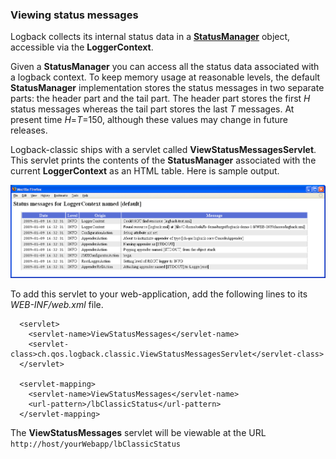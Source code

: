 ### Viewing status messages

Logback collects its internal status data in a **[StatusManager](https://logback.qos.ch/xref/ch/qos/logback/core/status/StatusManager.html)** object, accessible via the **LoggerContext**.

Given a **StatusManager** you can access all the status data associated with a logback context. To keep memory usage at reasonable levels, the default **StatusManager** implementation stores the status messages in two separate parts: the header part and the tail part. The header part stores the first _H_ status messages whereas the tail part stores the last _T_ messages. At present time _H_=_T_=150, although these values may change in future releases.

Logback-classic ships with a servlet called **ViewStatusMessagesServlet**. This servlet prints the contents of the **StatusManager** associated with the current **LoggerContext** as an HTML table. Here is sample output.

![](lbClassicStatus.jpg)


To add this servlet to your web-application, add the following lines to its _WEB-INF/web.xml_ file.


```
  <servlet>
    <servlet-name>ViewStatusMessages</servlet-name>
    <servlet-class>ch.qos.logback.classic.ViewStatusMessagesServlet</servlet-class>
  </servlet>

  <servlet-mapping>
    <servlet-name>ViewStatusMessages</servlet-name>
    <url-pattern>/lbClassicStatus</url-pattern>
  </servlet-mapping>
```

The **ViewStatusMessages** servlet will be viewable at the URL `http://host/yourWebapp/lbClassicStatus`


